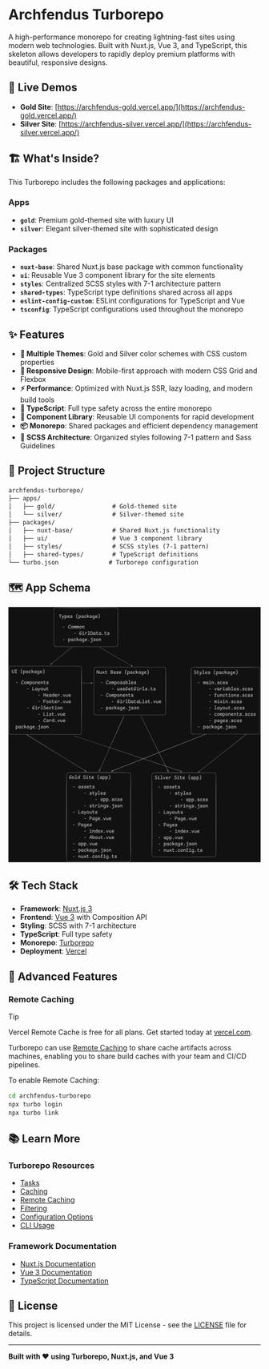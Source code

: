 # Archfendus Turborepo

A high-performance monorepo for creating lightning-fast sites using modern web technologies. Built with Nuxt.js, Vue 3, and TypeScript, this skeleton allows developers to rapidly deploy premium platforms with beautiful, responsive designs.

## 🚀 Live Demos

- **Gold Site**: [https://archfendus-gold.vercel.app/](https://archfendus-gold.vercel.app/)
- **Silver Site**: [https://archfendus-silver.vercel.app/](https://archfendus-silver.vercel.app/)

## 🏗️ What's Inside?

This Turborepo includes the following packages and applications:

### Apps

- **`gold`**: Premium gold-themed site with luxury UI
- **`silver`**: Elegant silver-themed site with sophisticated design

### Packages

- **`nuxt-base`**: Shared Nuxt.js base package with common functionality
- **`ui`**: Reusable Vue 3 component library for the site elements
- **`styles`**: Centralized SCSS styles with 7-1 architecture pattern
- **`shared-types`**: TypeScript type definitions shared across all apps
- **`eslint-config-custom`**: ESLint configurations for TypeScript and Vue
- **`tsconfig`**: TypeScript configurations used throughout the monorepo

## ✨ Features

- **🎨 Multiple Themes**: Gold and Silver color schemes with CSS custom properties
- **📱 Responsive Design**: Mobile-first approach with modern CSS Grid and Flexbox
- **⚡ Performance**: Optimized with Nuxt.js SSR, lazy loading, and modern build tools
- **🔧 TypeScript**: Full type safety across the entire monorepo
- **🎯 Component Library**: Reusable UI components for rapid development
- **📦 Monorepo**: Shared packages and efficient dependency management
- **🎨 SCSS Architecture**: Organized styles following 7-1 pattern and Sass Guidelines

## 📁 Project Structure

```
archfendus-turborepo/
├── apps/
│   ├── gold/                # Gold-themed site
│   └── silver/              # Silver-themed site
├── packages/
│   ├── nuxt-base/           # Shared Nuxt.js functionality
│   ├── ui/                  # Vue 3 component library
│   ├── styles/              # SCSS styles (7-1 pattern)
│   ├── shared-types/        # TypeScript definitions
└── turbo.json              # Turborepo configuration
```

## 🗺️ App Schema

![Picture 1](./schema.webp)

## 🛠️ Tech Stack

- **Framework**: [Nuxt.js 3](https://nuxt.com/)
- **Frontend**: [Vue 3](https://vuejs.org/) with Composition API
- **Styling**: SCSS with 7-1 architecture
- **TypeScript**: Full type safety
- **Monorepo**: [Turborepo](https://turborepo.com/)
- **Deployment**: [Vercel](https://vercel.com/)

## 🔧 Advanced Features

### Remote Caching

> [!TIP]
> Vercel Remote Cache is free for all plans. Get started today at [vercel.com](https://vercel.com/signup?utm_source=remote-cache-sdk&utm_campaign=free_remote_cache).

Turborepo can use [Remote Caching](https://turborepo.com/docs/core-concepts/remote-caching) to share cache artifacts across machines, enabling you to share build caches with your team and CI/CD pipelines.

To enable Remote Caching:

```bash
cd archfendus-turborepo
npx turbo login
npx turbo link
```

## 📚 Learn More

### Turborepo Resources

- [Tasks](https://turborepo.com/docs/crafting-your-repository/running-tasks)
- [Caching](https://turborepo.com/docs/crafting-your-repository/caching)
- [Remote Caching](https://turborepo.com/docs/core-concepts/remote-caching)
- [Filtering](https://turborepo.com/docs/crafting-your-repository/running-tasks#using-filters)
- [Configuration Options](https://turborepo.com/docs/reference/configuration)
- [CLI Usage](https://turborepo.com/docs/reference/command-line-reference)

### Framework Documentation

- [Nuxt.js Documentation](https://nuxt.com/docs)
- [Vue 3 Documentation](https://vuejs.org/guide/)
- [TypeScript Documentation](https://www.typescriptlang.org/docs/)

## 📄 License

This project is licensed under the MIT License - see the [LICENSE](LICENSE) file for details.

---

**Built with ❤️ using Turborepo, Nuxt.js, and Vue 3**
